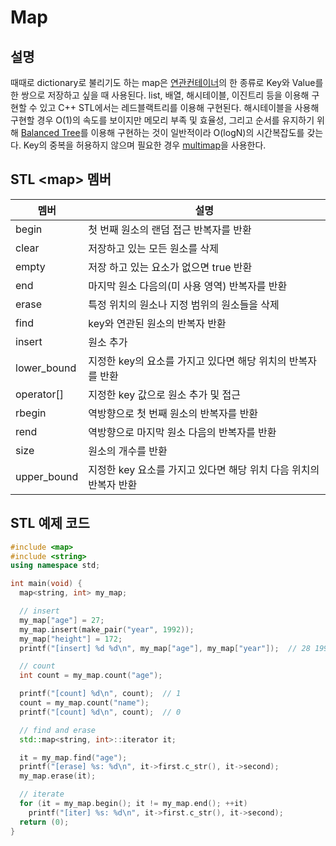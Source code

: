 # Map

## 설명
때때로 dictionary로 불리기도 하는 map은 [연관컨테이너](http://skmagic.tistory.com/210)의 한 종류로 Key와 Value를 한 쌍으로 저장하고 싶을 때 사용된다. list, 배열, 해시테이블, 이진트리 등을 이용해 구현할 수 있고 C++ STL에서는 레드블랙트리를 이용해 구현된다. 해시테이블을 사용해 구현할 경우 O(1)의 속도를 보이지만 메모리 부족 및 효율성, 그리고 순서를 유지하기 위해 [Balanced Tree](https://en.wikipedia.org/wiki/Self-balancing_binary_search_tree)를 이용해 구현하는 것이 일반적이라 O(logN)의 시간복잡도를 갖는다. Key의 중복을 허용하지 않으며 필요한 경우 [multimap](http://www.cplusplus.com/reference/map/multimap/)을 사용한다.

## STL \<map\> 멤버

| <center>멤버</center> | <center>설명</center> |
|--------|--------|
| begin | 첫 번째 원소의 랜덤 접근 반복자를 반환 |
| clear | 저장하고 있는 모든 원소를 삭제 |
| empty | 저장 하고 있는 요소가 없으면 true 반환 |
| end | 마지막 원소 다음의(미 사용 영역) 반복자를 반환 |
| erase | 특정 위치의 원소나 지정 범위의 원소들을 삭제 |
| find | key와 연관된 원소의 반복자 반환 |
| insert | 원소 추가 |
| lower_bound | 지정한 key의 요소를 가지고 있다면 해당 위치의 반복자를 반환 |
| operator[] | 지정한 key 값으로 원소 추가 및 접근 |
| rbegin | 역방향으로 첫 번째 원소의 반복자를 반환 |
| rend | 역방향으로 마지막 원소 다음의 반복자를 반환 |
| size | 원소의 개수를 반환 |
| upper_bound | 지정한 key 요소를 가지고 있다면 해당 위치 다음 위치의 반복자 반환 |

## STL 예제 코드
```C++
#include <map>
#include <string>
using namespace std;

int main(void) {
  map<string, int> my_map;

  // insert
  my_map["age"] = 27;
  my_map.insert(make_pair("year", 1992));
  my_map["height"] = 172;
  printf("[insert] %d %d\n", my_map["age"], my_map["year"]);  // 28 1992

  // count
  int count = my_map.count("age");

  printf("[count] %d\n", count);  // 1
  count = my_map.count("name");
  printf("[count] %d\n", count);  // 0

  // find and erase
  std::map<string, int>::iterator it;

  it = my_map.find("age");
  printf("[erase] %s: %d\n", it->first.c_str(), it->second);
  my_map.erase(it);

  // iterate
  for (it = my_map.begin(); it != my_map.end(); ++it)
    printf("[iter] %s: %d\n", it->first.c_str(), it->second);
  return (0);
}


```
